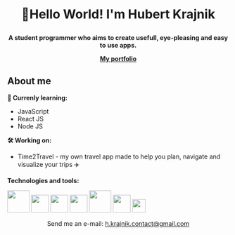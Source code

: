 # <p align='center'>👋Hello World! I'm Hubert Krajnik</p>

<p align='center'><b>A student programmer who aims to create usefull, eye-pleasing and easy to use apps.</b></p>
<p align='center'><b><a href='https://hubertkr4jnik.github.io/Personal-Portfolio/'>My portfolio</a></b></p>

## About me

<b>🔭 Currenly learning:</b>
<ul>
  <li>JavaScript</li>
  <li>React JS</li>
  <li>Node JS</li>
</ul>

<b>🛠️​ Working on:</b>
<ul>
  <li>Time2Travel - my own travel app made to help you plan, navigate and visualize your trips ✈️</li>
</ul>

<b>Technologies and tools:</b><br/>

<img width='50' src='https://upload.wikimedia.org/wikipedia/commons/6/61/HTML5_logo_and_wordmark.svg'></img>
<img width='40' src='https://upload.wikimedia.org/wikipedia/commons/6/62/CSS3_logo.svg'></img>
<img width='40' src='https://upload.wikimedia.org/wikipedia/commons/6/6a/JavaScript-logo.png'></img>
<img width='40' src='https://upload.wikimedia.org/wikipedia/commons/a/a7/React-icon.svg'></img>
<img width='50' src='https://upload.wikimedia.org/wikipedia/commons/d/d9/Node.js_logo.svg'></img>
<img width='40' src='https://upload.wikimedia.org/wikipedia/commons/2/27/PHP-logo.svg'></img>
<img width='30' src='https://upload.wikimedia.org/wikipedia/commons/b/bd/Logo_C_sharp.svg'></img>

<p align='center'> Send me an e-mail: <a href='mailto:h.krajnik.contact@gmail.com'>h.krajnik.contact@gmail.com</a></p>

<!---
HubertKr4jnik/HubertKr4jnik is a ✨ special ✨ repository because its `README.md` (this file) appears on your GitHub profile.
You can click the Preview link to take a look at your changes.
--->
